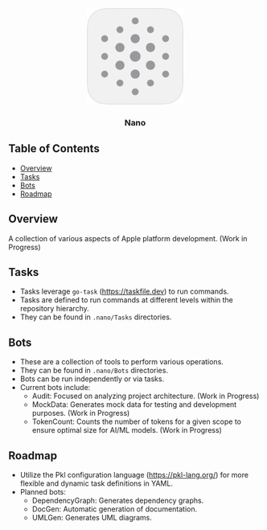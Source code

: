 <p align="center">
  <img src="Assets/nanoLight.png" width="192" />
  <br />
  <h3 align="center">Nano</h3>
</p>

## Table of Contents
- [Overview](#overview)
- [Tasks](#tasks)
- [Bots](#bots)
- [Roadmap](#roadmap)

## Overview

A collection of various aspects of Apple platform development. (Work in Progress)

## Tasks

- Tasks leverage `go-task` (https://taskfile.dev) to run commands.
- Tasks are defined to run commands at different levels within the repository hierarchy.
- They can be found in `.nano/Tasks` directories.

## Bots

- These are a collection of tools to perform various operations.
- They can be found in `.nano/Bots` directories.
- Bots can be run independently or via tasks.
- Current bots include:
  - Audit: Focused on analyzing project architecture. (Work in Progress)
  - MockData: Generates mock data for testing and development purposes. (Work in Progress)
  - TokenCount: Counts the number of tokens for a given scope to ensure optimal size for AI/ML models. (Work in Progress)

## Roadmap

- Utilize the Pkl configuration language (https://pkl-lang.org/) for more flexible and dynamic task definitions in YAML.
- Planned bots:
  - DependencyGraph: Generates dependency graphs.
  - DocGen: Automatic generation of documentation.
  - UMLGen: Generates UML diagrams.
